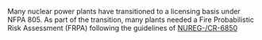 Many nuclear power plants have transitioned to a licensing basis under NFPA 805. As part of the transition, many plants needed a Fire Probabilistic Risk Assessment (FRPA) following the guidelines of [NUREG-/CR-6850](https://www.nrc.gov/reading-rm/doc-collections/nuregs/contract/cr6850/)